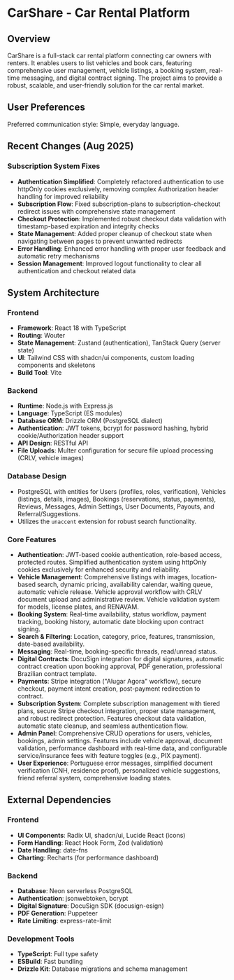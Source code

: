 # CarShare - Car Rental Platform

## Overview

CarShare is a full-stack car rental platform connecting car owners with renters. It enables users to list vehicles and book cars, featuring comprehensive user management, vehicle listings, a booking system, real-time messaging, and digital contract signing. The project aims to provide a robust, scalable, and user-friendly solution for the car rental market.

## User Preferences

Preferred communication style: Simple, everyday language.

## Recent Changes (Aug 2025)

### Subscription System Fixes
- **Authentication Simplified**: Completely refactored authentication to use httpOnly cookies exclusively, removing complex Authorization header handling for improved reliability
- **Subscription Flow**: Fixed subscription-plans to subscription-checkout redirect issues with comprehensive state management
- **Checkout Protection**: Implemented robust checkout data validation with timestamp-based expiration and integrity checks
- **State Management**: Added proper cleanup of checkout state when navigating between pages to prevent unwanted redirects
- **Error Handling**: Enhanced error handling with proper user feedback and automatic retry mechanisms
- **Session Management**: Improved logout functionality to clear all authentication and checkout related data

## System Architecture

### Frontend
- **Framework**: React 18 with TypeScript
- **Routing**: Wouter
- **State Management**: Zustand (authentication), TanStack Query (server state)
- **UI**: Tailwind CSS with shadcn/ui components, custom loading components and skeletons
- **Build Tool**: Vite

### Backend
- **Runtime**: Node.js with Express.js
- **Language**: TypeScript (ES modules)
- **Database ORM**: Drizzle ORM (PostgreSQL dialect)
- **Authentication**: JWT tokens, bcrypt for password hashing, hybrid cookie/Authorization header support
- **API Design**: RESTful API
- **File Uploads**: Multer configuration for secure file upload processing (CRLV, vehicle images)

### Database Design
- PostgreSQL with entities for Users (profiles, roles, verification), Vehicles (listings, details, images), Bookings (reservations, status, payments), Reviews, Messages, Admin Settings, User Documents, Payouts, and Referral/Suggestions.
- Utilizes the `unaccent` extension for robust search functionality.

### Core Features
- **Authentication**: JWT-based cookie authentication, role-based access, protected routes. Simplified authentication system using httpOnly cookies exclusively for enhanced security and reliability.
- **Vehicle Management**: Comprehensive listings with images, location-based search, dynamic pricing, availability calendar, waiting queue, automatic vehicle release. Vehicle approval workflow with CRLV document upload and administrative review. Vehicle validation system for models, license plates, and RENAVAM.
- **Booking System**: Real-time availability, status workflow, payment tracking, booking history, automatic date blocking upon contract signing.
- **Search & Filtering**: Location, category, price, features, transmission, date-based availability.
- **Messaging**: Real-time, booking-specific threads, read/unread status.
- **Digital Contracts**: DocuSign integration for digital signatures, automatic contract creation upon booking approval, PDF generation, professional Brazilian contract template.
- **Payments**: Stripe integration ("Alugar Agora" workflow), secure checkout, payment intent creation, post-payment redirection to contract.
- **Subscription System**: Complete subscription management with tiered plans, secure Stripe checkout integration, proper state management, and robust redirect protection. Features checkout data validation, automatic state cleanup, and seamless authentication flow.
- **Admin Panel**: Comprehensive CRUD operations for users, vehicles, bookings, admin settings. Features include vehicle approval, document validation, performance dashboard with real-time data, and configurable service/insurance fees with feature toggles (e.g., PIX payment).
- **User Experience**: Portuguese error messages, simplified document verification (CNH, residence proof), personalized vehicle suggestions, friend referral system, comprehensive loading states.

## External Dependencies

### Frontend
- **UI Components**: Radix UI, shadcn/ui, Lucide React (icons)
- **Form Handling**: React Hook Form, Zod (validation)
- **Date Handling**: date-fns
- **Charting**: Recharts (for performance dashboard)

### Backend
- **Database**: Neon serverless PostgreSQL
- **Authentication**: jsonwebtoken, bcrypt
- **Digital Signature**: DocuSign SDK (docusign-esign)
- **PDF Generation**: Puppeteer
- **Rate Limiting**: express-rate-limit

### Development Tools
- **TypeScript**: Full type safety
- **ESBuild**: Fast bundling
- **Drizzle Kit**: Database migrations and schema management